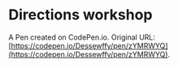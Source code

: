 # Directions workshop

A Pen created on CodePen.io. Original URL: [https://codepen.io/Dessewffy/pen/zYMRWYQ](https://codepen.io/Dessewffy/pen/zYMRWYQ).

